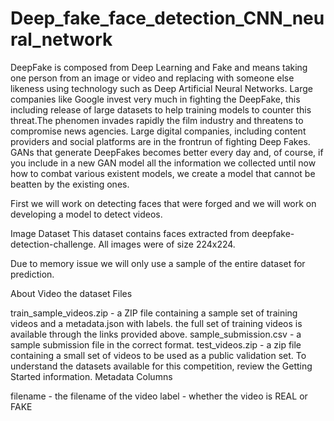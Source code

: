# Deep_fake_face_detection_CNN_neural_network


DeepFake is composed from Deep Learning and Fake and means taking one person from an image or video and replacing with someone else likeness using technology such as Deep Artificial Neural Networks. Large companies like Google invest very much in fighting the DeepFake, this including release of large datasets to help training models to counter this threat.The phenomen invades rapidly the film industry and threatens to compromise news agencies. Large digital companies, including content providers and social platforms are in the frontrun of fighting Deep Fakes. GANs that generate DeepFakes becomes better every day and, of course, if you include in a new GAN model all the information we collected until now how to combat various existent models, we create a model that cannot be beatten by the existing ones.

First we will work on detecting faces that were forged and we will work on developing a model to detect videos.


Image Dataset
This dataset contains faces extracted from deepfake-detection-challenge. All images were of size 224x224.

Due to memory issue we will only use a sample of the entire dataset for prediction.


About Video the dataset
Files

train_sample_videos.zip - a ZIP file containing a sample set of training videos and a metadata.json with labels. the full set of training videos is available through the links provided above.
sample_submission.csv - a sample submission file in the correct format.
test_videos.zip - a zip file containing a small set of videos to be used as a public validation set. To understand the datasets available for this competition, review the Getting Started information.
Metadata Columns

filename - the filename of the video
label - whether the video is REAL or FAKE
